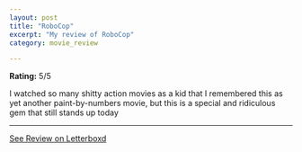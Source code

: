 ```yaml
---
layout: post
title: "RoboCop"
excerpt: "My review of RoboCop"
category: movie_review

---
```


**Rating:** 5/5

I watched so many shitty action movies as a kid that I remembered this as yet another paint-by-numbers movie, but this is a special and ridiculous gem that still stands up today

<hr>

[See Review on Letterboxd](https://boxd.it/2RCPzv)
